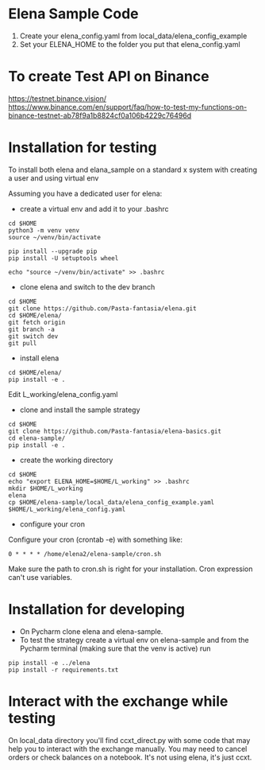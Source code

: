 # Elena Sample Code

1. Create your elena_config.yaml from local_data/elena_config_example
2. Set your ELENA_HOME to the folder you put that elena_config.yaml 


# To create Test API on Binance
https://testnet.binance.vision/
https://www.binance.com/en/support/faq/how-to-test-my-functions-on-binance-testnet-ab78f9a1b8824cf0a106b4229c76496d

# Installation for testing

To install both elena and elana_sample on a standard x system with creating a user and using virtual env

Assuming you have a dedicated user for elena:

- create a virtual env and add it to your .bashrc
```
cd $HOME
python3 -m venv venv
source ~/venv/bin/activate

pip install --upgrade pip
pip install -U setuptools wheel

echo "source ~/venv/bin/activate" >> .bashrc

```

- clone elena and switch to the dev branch
```
cd $HOME
git clone https://github.com/Pasta-fantasia/elena.git
cd $HOME/elena/
git fetch origin
git branch -a
git switch dev
git pull
```

- install elena 
```
cd $HOME/elena/
pip install -e .
```



Edit L_working/elena_config.yaml

- clone and install the sample strategy 
```
cd $HOME
git clone https://github.com/Pasta-fantasia/elena-basics.git
cd elena-sample/
pip install -e .
```

- create the working directory
```
cd $HOME
echo "export ELENA_HOME=$HOME/L_working" >> .bashrc
mkdir $HOME/L_working
elena
cp $HOME/elena-sample/local_data/elena_config_example.yaml $HOME/L_working/elena_config.yaml
```

- configure your cron

Configure your cron (crontab -e) with something like:
```
0 * * * * /home/elena2/elena-sample/cron.sh
```
Make sure the path to cron.sh is right for your installation. Cron expression can't use variables.


# Installation for developing
- On Pycharm clone elena and elena-sample.
- To test the strategy create a virtual env on elena-sample and from the Pycharm terminal (making sure that the venv is active) run
```
pip install -e ../elena
pip install -r requirements.txt
```

# Interact with the exchange while testing

On local_data directory you'll find ccxt_direct.py with some code that may help you to interact with the exchange manually.
You may need to cancel orders or check balances on a notebook. It's not using elena, it's just ccxt.
